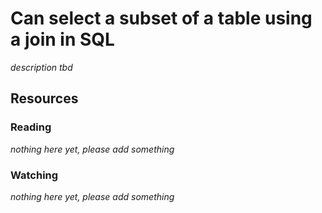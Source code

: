 # Can select a subset of a table using a join in SQL
_description tbd_
## Resources
### Reading
_nothing here yet, please add something_
### Watching
_nothing here yet, please add something_
